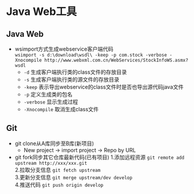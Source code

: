 # Java Web工具

## Java Web
- wsimport方式生成webservice客户端代码<br>
`wsimport -s d:\download\wsdl\ -keep -p com.stock -verbose -Xnocompile http://www.webxml.com.cn/WebServices/StockInfoWS.asmx?wsdl`
  - `-d` 生成客户端执行类的class文件的存放目录
  - `-s` 生成客户端执行类的源文件的存放目录
  - `-keep` 表示导出webservice的class文件时是否也导出源代码java文件
  - `-p` 定义生成类的包名
  - `-verbose` 显示生成过程
  - `-Xnocompile` 取消生成class文件

## Git
- git clone从A库同步至B库(新项目)  
  - New project → import project → Repo by URL  
- git fork同步其它仓库最新代码(已有项目) 
 1.添加远程资源 `git remote add upstream http://xxx/xxx.git`  
 2.拉取分支信息 `git fetch upstream`  
 3.更新分支信息 `git merge upstream/dev develop`  
 4.推送代码 `git push origin develop`  
